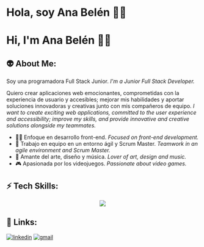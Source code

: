 # Hola, soy Ana Belén 👩‍💻
# Hi, I'm Ana Belén 👩‍💻


## 👽 About Me:
Soy una programadora Full Stack Junior.
_I'm a Junior Full Stack Developer._

Quiero crear aplicaciones web emocionantes, comprometidas con la experiencia de usuario y accesibles; mejorar mis habilidades y aportar soluciones innovadoras y creativas junto con mis compañeros de equipo.
_I want to create exciting web applications, committed to the user experience and accessibility; improve my skills, and provide innovative and creative solutions alongside my teammates._

* 👩‍💻 Enfoque en desarrollo front-end. _Focused on front-end development._
* 🚀 Trabajo en equipo en un entorno ágil y Scrum Master. _Teamwork in an agile environment and Scrum Master._
* 🎨 Amante del arte, diseño y música. _Lover of art, design and music._
* 🎮 Apasionada por los videojuegos. _Passionate about video games._

## ⚡ Tech Skills:
<p align="center">
    <img src="https://skillicons.dev/icons?i=figma,ps,js,html,css,mysql,nodejs,postman,react,github,git,vscode,gitlab,tailwind,npm,notion,mongodb,powershell&perline=9" />
</p>

## 🚀 Links:
[![linkedin](https://img.shields.io/badge/linkedin-0A66C2?style=for-the-badge&logo=linkedin&logoColor=white)](https://www.linkedin.com/in/anabelenbernardez/) [![gmail](https://img.shields.io/badge/Gmail-D14836?style=for-the-badge&logo=gmail&logoColor=white)](mailto:anabelenbernardez@gmail.com)
